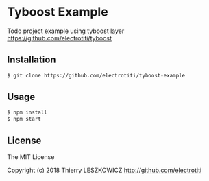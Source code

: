 # Tyboost Example

Todo project example using tyboost layer https://github.com/electrotiti/tyboost

## Installation
```bash
$ git clone https://github.com/electrotiti/tyboost-example
```
## Usage

```js
$ npm install
$ npm start
```

## License

The MIT License

Copyright (c) 2018 Thierry LESZKOWICZ <http://github.com/electrotiti>
